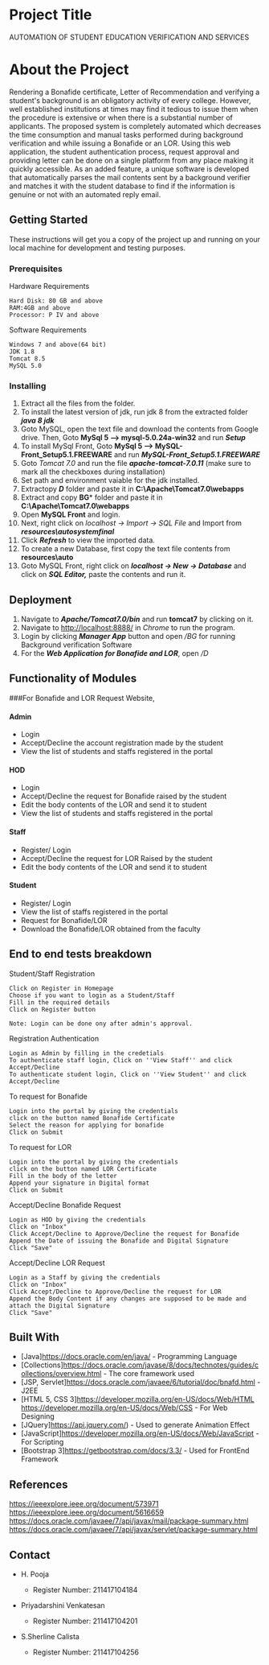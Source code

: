 # Project Title

AUTOMATION OF STUDENT EDUCATION VERIFICATION AND SERVICES


# About the Project

Rendering a Bonafide certificate, Letter of Recommendation and verifying a student's background is an obligatory activity of every college. However, well established institutions at times may find it tedious to issue them when the procedure is extensive or when there is a substantial number of applicants.
The proposed system is completely automated which decreases the time consumption and manual tasks performed during background verification and while issuing a Bonafide or an LOR. Using this web application, the student authentication process, request approval and providing letter can be done on a single platform from any place making it quickly accessible. As an added feature, a unique software is developed that automatically parses the mail contents sent by a background verifier and matches it with the student database to find if the information is genuine or not with an automated reply email.


## Getting Started

These instructions will get you a copy of the project up and running on your local machine for development and testing purposes.


### Prerequisites

Hardware Requirements

```
Hard Disk: 80 GB and above
RAM:4GB and above
Processor: P IV and above

```
Software Requirements

```
Windows 7 and above(64 bit)
JDK 1.8
Tomcat 8.5
MySQL 5.0
```


### Installing

1. Extract all the files from the folder.
2. To install the latest version of jdk, run jdk 8 from the extracted folder ***java 8 jdk***
3. Goto MySQL, open the text file and download the contents from Google drive. Then, Goto **MySql 5 --> mysql-5.0.24a-win32** and run ***Setup***
4. To install MySql Front, Goto **MySql 5 --> MySQL-Front_Setup5.1.FREEWARE** and run ***MySQL-Front_Setup5.1.FREEWARE***
5. Goto *Tomcat 7.0* and run the file ***apache-tomcat-7.0.11*** (make sure to mark all the checkboxes during installation)
6. Set path and environment vaiable for the jdk installed. 
7. Extractopy ***D*** folder and paste it in **C:\Apache\Tomcat7.0\webapps**
8. Extract and copy **BG*** folder and paste it in **C:\Apache\Tomcat7.0\webapps**
9. Open **MySQL Front** and login.
10. Next, right click on *localhost -> Import -> SQL File* and Import from ***resources\autosystemfinal***
11. Click ***Refresh*** to view the imported data.
12. To create a new Database, first copy the text file contents from **resources\auto**
13. Goto MySQL Front, right click on ***localhost -> New -> Database*** and click on ***SQL Editor,*** paste the contents and run it.


## Deployment

1. Navigate to ***Apache/Tomcat7.0/bin*** and run **tomcat7** by clicking on it.
2. Navigate to <http://localhost:8888/> in *Chrome* to run the program.
3. Login by clicking ***Manager App*** button and open */BG* for running Background verification Software
4. For the ***Web Application for Bonafide and LOR***, open */D*


## Functionality of Modules 

###For Bonafide and LOR Request Website,

#### Admin
  - Login
  - Accept/Decline the account registration made by the student
  - View the list of students and staffs registered in the portal

#### HOD
  - Login
  - Accept/Decline the request for Bonafide raised by the student
  - Edit the body contents of the LOR and send it to student
  - View the list of students and staffs registered in the portal

#### Staff
  - Register/ Login
  - Accept/Decline the request for LOR Raised by the student
  - Edit the body contents of the LOR and send it to student

#### Student
  - Register/ Login
  - View the list of staffs registered in the portal
  - Request for Bonafide/LOR
  - Download the Bonafide/LOR obtained from the faculty

 

## End to end tests breakdown

Student/Staff Registration

```
Click on Register in Homepage
Choose if you want to login as a Student/Staff
Fill in the required details
Click on Register button

Note: Login can be done ony after admin's approval.
```
Registration Authentication

```
Login as Admin by filling in the credetials
To authenticate staff login, Click on ''View Staff'' and click Accept/Decline
To authenticate student login, Click on ''View Student'' and click Accept/Decline
```

To request for Bonafide

```
Login into the portal by giving the credentials
click on the button named Bonafide Certificate
Select the reason for applying for bonafide
Click on Submit
```
To request for LOR

```
Login into the portal by giving the credentials
click on the button named LOR Certificate
Fill in the body of the letter
Append your signature in Digital format
Click on Submit
```
Accept/Decline Bonafide Request

```
Login as HOD by giving the credentials
Click on "Inbox"
Click Accept/Decline to Approve/Decline the request for Bonafide
Append the Date of issuing the Bonafide and Digital Signature
Click "Save"
```
Accept/Decline LOR Request

```
Login as a Staff by giving the credentials
Click on "Inbox"
Click Accept/Decline to Approve/Decline the request for LOR
Append the Body Content if any changes are supposed to be made and attach the Digital Signature
Click "Save"
```


## Built With

* [Java]<https://docs.oracle.com/en/java/> - Programming Language
* [Collections]<https://docs.oracle.com/javase/8/docs/technotes/guides/collections/overview.html> - The core framework used
* [JSP, Servlet]<https://docs.oracle.com/javaee/6/tutorial/doc/bnafd.html> - J2EE
* [HTML 5, CSS 3]<https://developer.mozilla.org/en-US/docs/Web/HTML> <https://developer.mozilla.org/en-US/docs/Web/CSS> - For Web Designing
* [JQuery]<https://api.jquery.com/>) - Used to generate Animation Effect
* [JavaScript]<https://developer.mozilla.org/en-US/docs/Web/JavaScript> - For Scripting
* [Bootstrap 3]<https://getbootstrap.com/docs/3.3/> - Used for FrontEnd Framework



## References

<https://ieeexplore.ieee.org/document/573971>
<https://ieeexplore.ieee.org/document/5616659>
<https://docs.oracle.com/javaee/7/api/javax/mail/package-summary.html>
<https://docs.oracle.com/javaee/7/api/javax/servlet/package-summary.html>


## Contact

* H. Pooja 
  - Register Number: 211417104184

* Priyadarshini Venkatesan 
  - Register Number: 211417104201

* S.Sherline Calista 
  - Register Number: 211417104256
 
